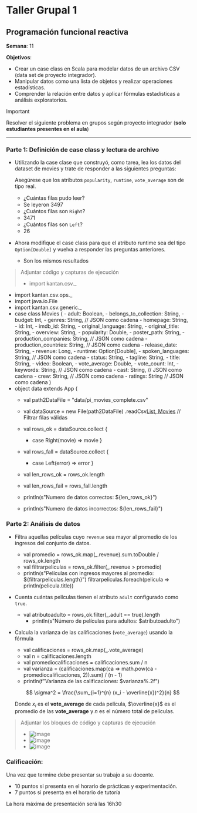 # Taller Grupal  1
## Programación funcional reactiva

**Semana**: 11

**Objetivos**:

- Crear un case class en Scala para modelar datos de un archivo CSV (data set de proyecto integrador).
- Manipular datos como una lista de objetos y realizar operaciones estadísticas.
- Comprender la relación entre datos y aplicar fórmulas estadísticas a análisis exploratorios.

> [!IMPORTANT]
> Resolver el siguiente problema en grupos según proyecto integrador (**solo estudiantes presentes en el aula**)

***



### Parte 1: Definición de case class y lectura de archivo

- Utilizando la case clase que construyó, como tarea, lea los datos del dataset de movies y trate de responder a las siguientes preguntas:

  Asegúrese que los atributos `popularity`, `runtime`, `vote_average` son de tipo real.

  - ¿Cuántas ﬁlas pudo leer?
  - Se leyeron 3497
  - ¿Cuántos ﬁlas son `Right`?
  - 3471
  - ¿Cuántos ﬁlas son `Left`?
  - 26

- Ahora modiﬁque el case class para que el atributo runtime sea del tipo
`Option[Double]` y vuelva a responder las preguntas anteriores.
  - Son los mismos resultados


> Adjuntar código y capturas de ejecución
> - import kantan.csv._
  - import kantan.csv.ops._
  - import java.io.File
  - import kantan.csv.generic._
  - case class Movies (
                     - adult: Boolean,
                     - belongs_to_collection: String,
                     - budget: Int,
                     - genres: String, // JSON como cadena
                     - homepage: String,
                     - id: Int,
                     - imdb_id: String,
                     - original_language: String,
                     - original_title: String,
                     - overview: String,
                     - popularity: Double,
                     - poster_path: String,
                     - production_companies: String, // JSON como cadena
                     - production_countries: String, // JSON como cadena
                     - release_date: String,
                     - revenue: Long,
                     - runtime: Option[Double],
                     - spoken_languages: String, // JSON como cadena
                     - status: String,
                     - tagline: String,
                     - title: String,
                     - video: Boolean,
                     - vote_average: Double,
                     - vote_count: Int,
                     - keywords: String, // JSON como cadena
                     - cast: String, // JSON como cadena
                     - crew: String, // JSON como cadena
                     - ratings: String // JSON como cadena
                   )
- object data extends App {
  - val path2DataFile = "data/pi_movies_complete.csv"
  - val dataSource = new File(path2DataFile)
    .readCsv[List, Movies](rfc.withHeader.withCellSeparator(';'))
  // Filtrar filas válidas
  - val rows_ok = dataSource.collect {
    - case Right(movie) => movie
  }
  - val rows_fall = dataSource.collect {
    - case Left(error) => error
  }

  - val len_rows_ok = rows_ok.length
  - val len_rows_fail = rows_fall.length

  - println(s"Numero de datos correctos: ${len_rows_ok}")
  - println(s"Numero de datos incorrectos: ${len_rows_fail}")

### Parte 2: Análisis de datos

- Filtra aquellas películas cuyo `revenue` sea mayor al promedio de los ingresos del conjunto de datos.
    - val promedio = rows_ok.map(_.revenue).sum.toDouble / rows_ok.length
    - val filtrarpeliculas = rows_ok.filter(_.revenue > promedio)
    - println(s"Películas con ingresos mayores al promedio: ${filtrarpeliculas.length}") filtrarpeliculas.foreach(pelicula => println(pelicula.title))
- Cuenta cuántas películas tienen el atributo `adult` configurado como `true`.
    - val atributoadulto = rows_ok.filter(_.adult == true).length
      - println(s"Número de películas para adultos: $atributoadulto")
- Calcula la varianza de las calificaciones (`vote_average`) usando la fórmula
    - val calificaciones = rows_ok.map(_.vote_average)
    - val n = calificaciones.length
    - val promediocalificaciones = calificaciones.sum / n
    - val varianza = (calificaciones.map(ca => math.pow(ca - promediocalificaciones, 2)).sum) / (n - 1)
    - println(f"Varianza de las calificaciones: $varianza%.2f")

  $$
  \sigma^2 = \frac{\sum_{i=1}^{n} (x_i - \overline{x})^2}{n}
  $$

  Donde $x_i$ es el **vote_average** de cada película, $\overline{x}$ es el promedio de las **vote_average** y $n$ es el número total de películas.

> Adjuntar los bloques de código y capturas de ejecución
> - ![image](https://github.com/user-attachments/assets/8ed13e73-b3eb-421d-8c0c-50f63d1312f9)
> - ![image](https://github.com/user-attachments/assets/b29dd4fb-869b-4e3e-bcac-e00149f95472)
> - ![image](https://github.com/user-attachments/assets/41c7b99d-1aa1-410a-8656-b3cedf89353a)




### Calificación:

Una vez que termine debe presentar su trabajo a su docente.

- 10 puntos si presenta en el horario de prácticas y experimentación.
- 7 puntos si presenta en el horario de tutoría

La hora máxima de presentación será las 16h30
